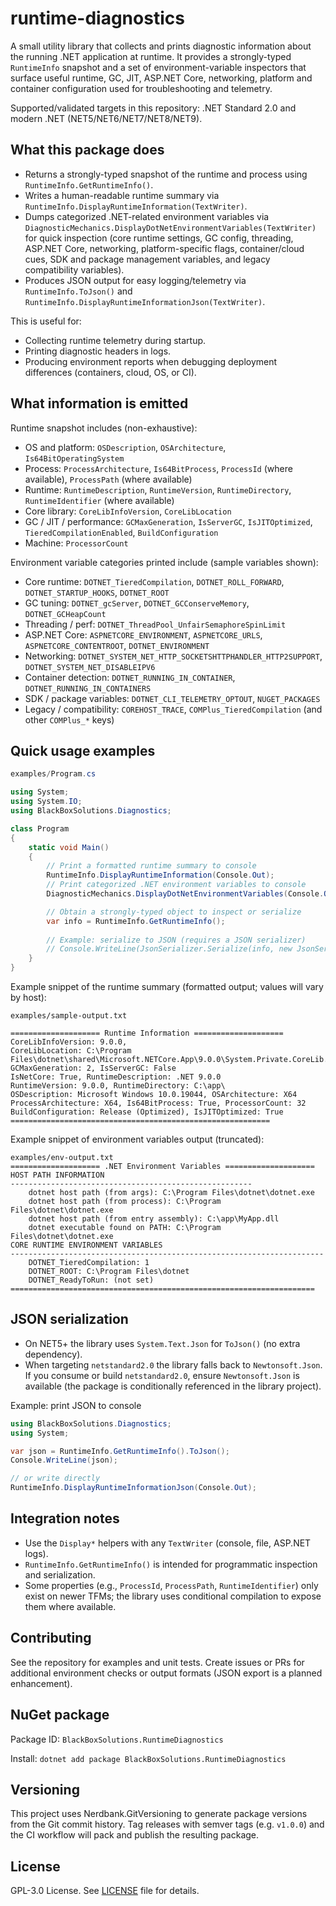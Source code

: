 # runtime-diagnostics

A small utility library that collects and prints diagnostic information about the running .NET application at runtime.
It provides a strongly-typed `RuntimeInfo` snapshot and a set of environment-variable inspectors that surface useful runtime,
GC, JIT, ASP.NET Core, networking, platform and container configuration used for troubleshooting and telemetry.

Supported/validated targets in this repository: .NET Standard 2.0 and modern .NET (NET5/NET6/NET7/NET8/NET9).

## What this package does

- Returns a strongly-typed snapshot of the runtime and process using `RuntimeInfo.GetRuntimeInfo()`.
- Writes a human-readable runtime summary via `RuntimeInfo.DisplayRuntimeInformation(TextWriter)`.
- Dumps categorized .NET-related environment variables via `DiagnosticMechanics.DisplayDotNetEnvironmentVariables(TextWriter)` for quick inspection (core runtime settings, GC config, threading, ASP.NET Core, networking, platform-specific flags, container/cloud cues, SDK and package management variables, and legacy compatibility variables).
- Produces JSON output for easy logging/telemetry via `RuntimeInfo.ToJson()` and `RuntimeInfo.DisplayRuntimeInformationJson(TextWriter)`.

This is useful for:
- Collecting runtime telemetry during startup.
- Printing diagnostic headers in logs.
- Producing environment reports when debugging deployment differences (containers, cloud, OS, or CI).

## What information is emitted

Runtime snapshot includes (non-exhaustive):
- OS and platform: `OSDescription`, `OSArchitecture`, `Is64BitOperatingSystem`
- Process: `ProcessArchitecture`, `Is64BitProcess`, `ProcessId` (where available), `ProcessPath` (where available)
- Runtime: `RuntimeDescription`, `RuntimeVersion`, `RuntimeDirectory`, `RuntimeIdentifier` (where available)
- Core library: `CoreLibInfoVersion`, `CoreLibLocation`
- GC / JIT / performance: `GCMaxGeneration`, `IsServerGC`, `IsJITOptimized`, `TieredCompilationEnabled`, `BuildConfiguration`
- Machine: `ProcessorCount`

Environment variable categories printed include (sample variables shown):
- Core runtime: `DOTNET_TieredCompilation`, `DOTNET_ROLL_FORWARD`, `DOTNET_STARTUP_HOOKS`, `DOTNET_ROOT`
- GC tuning: `DOTNET_gcServer`, `DOTNET_GCConserveMemory`, `DOTNET_GCHeapCount`
- Threading / perf: `DOTNET_ThreadPool_UnfairSemaphoreSpinLimit`
- ASP.NET Core: `ASPNETCORE_ENVIRONMENT`, `ASPNETCORE_URLS`, `ASPNETCORE_CONTENTROOT`, `DOTNET_ENVIRONMENT`
- Networking: `DOTNET_SYSTEM_NET_HTTP_SOCKETSHTTPHANDLER_HTTP2SUPPORT`, `DOTNET_SYSTEM_NET_DISABLEIPV6`
- Container detection: `DOTNET_RUNNING_IN_CONTAINER`, `DOTNET_RUNNING_IN_CONTAINERS`
- SDK / package variables: `DOTNET_CLI_TELEMETRY_OPTOUT`, `NUGET_PACKAGES`
- Legacy / compatibility: `COREHOST_TRACE`, `COMPlus_TieredCompilation` (and other `COMPlus_*` keys)

## Quick usage examples

```csharp
examples/Program.cs 

using System; 
using System.IO; 
using BlackBoxSolutions.Diagnostics;

class Program
{
    static void Main()
    {
        // Print a formatted runtime summary to console
        RuntimeInfo.DisplayRuntimeInformation(Console.Out);
        // Print categorized .NET environment variables to console
        DiagnosticMechanics.DisplayDotNetEnvironmentVariables(Console.Out);

        // Obtain a strongly-typed object to inspect or serialize
        var info = RuntimeInfo.GetRuntimeInfo();
    
        // Example: serialize to JSON (requires a JSON serializer)
        // Console.WriteLine(JsonSerializer.Serialize(info, new JsonSerializerOptions { WriteIndented = true }));
    }
}
```
Example snippet of the runtime summary (formatted output; values will vary by host):
```
examples/sample-output.txt

==================== Runtime Information ====================
CoreLibInfoVersion: 9.0.0,
CoreLibLocation: C:\Program Files\dotnet\shared\Microsoft.NETCore.App\9.0.0\System.Private.CoreLib.dll
GCMaxGeneration: 2, IsServerGC: False
IsNetCore: True, RuntimeDescription: .NET 9.0.0
RuntimeVersion: 9.0.0, RuntimeDirectory: C:\app\
OSDescription: Microsoft Windows 10.0.19044, OSArchitecture: X64
ProcessArchitecture: X64, Is64BitProcess: True, ProcessorCount: 32
BuildConfiguration: Release (Optimized), IsJITOptimized: True
==========================================================
```

Example snippet of environment variables output (truncated):
```
examples/env-output.txt
==================== .NET Environment Variables ====================
HOST PATH INFORMATION
------------------------------------------------------
    dotnet host path (from args): C:\Program Files\dotnet\dotnet.exe
    dotnet host path (from process): C:\Program Files\dotnet\dotnet.exe
    dotnet host path (from entry assembly): C:\app\MyApp.dll
    dotnet executable found on PATH: C:\Program Files\dotnet\dotnet.exe
CORE RUNTIME ENVIRONMENT VARIABLES
----------------------------------------------------------------------
    DOTNET_TieredCompilation: 1
    DOTNET_ROOT: C:\Program Files\dotnet
    DOTNET_ReadyToRun: (not set)
====================================================================
```

## JSON serialization

- On NET5+ the library uses `System.Text.Json` for `ToJson()` (no extra dependency).
- When targeting `netstandard2.0` the library falls back to `Newtonsoft.Json`. If you consume or build `netstandard2.0`, ensure `Newtonsoft.Json` is available (the package is conditionally referenced in the library project).

Example: print JSON to console
```csharp
using BlackBoxSolutions.Diagnostics;
using System;

var json = RuntimeInfo.GetRuntimeInfo().ToJson();
Console.WriteLine(json);

// or write directly
RuntimeInfo.DisplayRuntimeInformationJson(Console.Out);
```

## Integration notes
- Use the `Display*` helpers with any `TextWriter` (console, file, ASP.NET logs).
- `RuntimeInfo.GetRuntimeInfo()` is intended for programmatic inspection and serialization.
- Some properties (e.g., `ProcessId`, `ProcessPath`, `RuntimeIdentifier`) only exist on newer TFMs; the library uses conditional compilation to expose them where available.

## Contributing
See the repository for examples and unit tests. Create issues or PRs for additional environment checks
or output formats (JSON export is a planned enhancement).

## NuGet package

Package ID: `BlackBoxSolutions.RuntimeDiagnostics`

Install:
`dotnet add package BlackBoxSolutions.RuntimeDiagnostics`

## Versioning

This project uses Nerdbank.GitVersioning to generate package versions from the Git commit history. Tag releases with semver tags (e.g. `v1.0.0`) and the CI workflow will pack and publish the resulting package.

## License
GPL-3.0 License. See [LICENSE](LICENSE) file for details.


